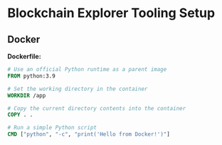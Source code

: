 # Blockchain Explorer Tooling Setup

## Docker
**Dockerfile:**
```dockerfile
# Use an official Python runtime as a parent image
FROM python:3.9

# Set the working directory in the container
WORKDIR /app

# Copy the current directory contents into the container
COPY . .

# Run a simple Python script
CMD ["python", "-c", "print('Hello from Docker!')"]
